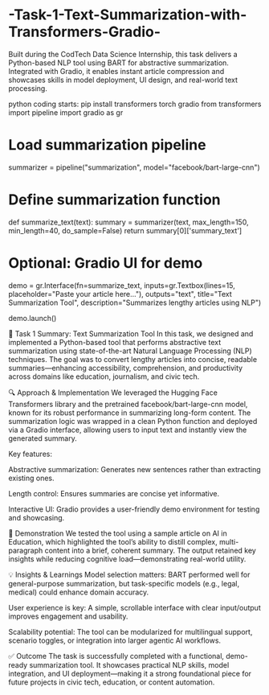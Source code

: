 # -Task-1-Text-Summarization-with-Transformers-Gradio-
Built during the CodTech Data Science Internship, this task delivers a Python-based NLP tool using BART for abstractive summarization. Integrated with Gradio, it enables instant article compression and showcases skills in model deployment, UI design, and real-world text processing.

python coding starts:
pip install transformers torch gradio
from transformers import pipeline
import gradio as gr

# Load summarization pipeline
summarizer = pipeline("summarization", model="facebook/bart-large-cnn")

# Define summarization function
def summarize_text(text):
    summary = summarizer(text, max_length=150, min_length=40, do_sample=False)
    return summary[0]['summary_text']

# Optional: Gradio UI for demo
demo = gr.Interface(fn=summarize_text,
                    inputs=gr.Textbox(lines=15, placeholder="Paste your article here..."),
                    outputs="text",
                    title="Text Summarization Tool",
                    description="Summarizes lengthy articles using NLP")

demo.launch()

🧠 Task 1 Summary: Text Summarization Tool In this task, we designed and implemented a Python-based tool that performs abstractive text summarization using state-of-the-art Natural Language Processing (NLP) techniques. The goal was to convert lengthy articles into concise, readable summaries—enhancing accessibility, comprehension, and productivity across domains like education, journalism, and civic tech.

🔍 Approach & Implementation We leveraged the Hugging Face Transformers library and the pretrained facebook/bart-large-cnn model, known for its robust performance in summarizing long-form content. The summarization logic was wrapped in a clean Python function and deployed via a Gradio interface, allowing users to input text and instantly view the generated summary.

Key features:

Abstractive summarization: Generates new sentences rather than extracting existing ones.

Length control: Ensures summaries are concise yet informative.

Interactive UI: Gradio provides a user-friendly demo environment for testing and showcasing.

🧪 Demonstration We tested the tool using a sample article on AI in Education, which highlighted the tool’s ability to distill complex, multi-paragraph content into a brief, coherent summary. The output retained key insights while reducing cognitive load—demonstrating real-world utility.

💡 Insights & Learnings Model selection matters: BART performed well for general-purpose summarization, but task-specific models (e.g., legal, medical) could enhance domain accuracy.

User experience is key: A simple, scrollable interface with clear input/output improves engagement and usability.

Scalability potential: The tool can be modularized for multilingual support, scenario toggles, or integration into larger agentic AI workflows.

✅ Outcome The task is successfully completed with a functional, demo-ready summarization tool. It showcases practical NLP skills, model integration, and UI deployment—making it a strong foundational piece for future projects in civic tech, education, or content automation.
